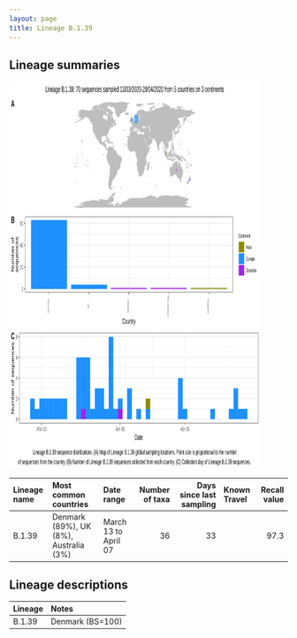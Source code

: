 ```yaml
---
layout: page
title: Lineage B.1.39
---
```




<h2> Lineage summaries</h2>

<img src="../assets/images/B.1.39.svg" alt="B.1.39 lineage summary figure" width="90%" height="700px" />


| Lineage name | Most common countries | Date range | Number of taxa |  Days since last sampling | Known Travel | Recall value |
|:-----|:-----|:-------|-------:|-------:|:---------|--------:|
| B.1.39 | Denmark (89%), UK (8%), Australia (3%) | March 13 to April 07 | 36 | 33 |  | 97.3 |

<h2>Lineage descriptions</h2>

| Lineage | Notes |
|:-----|:-----|
| B.1.39 | Denmark (BS=100) |

